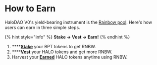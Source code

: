 # How to Earn

HaloDAO V0's yield-bearing instrument is the [Rainbow pool](how-to-vest-dessert-pool/). Here's how users can earn in three simple steps.   

{% hint style="info" %}
**Stake → Vest → Earn!**
{% endhint %}

1. \*\*\*\*[**Stake**](how-to-farm.md) your BPT tokens to get RNBW. 
2. \*\*\*\*[**Vest**](how-to-vest-dessert-pool/) your HALO tokens and get more RNBW.
3. Harvest your [**Earned**](how-to-vest-dessert-pool/how-to-claim-harvest.md) HALO tokens anytime using RNBW.  

